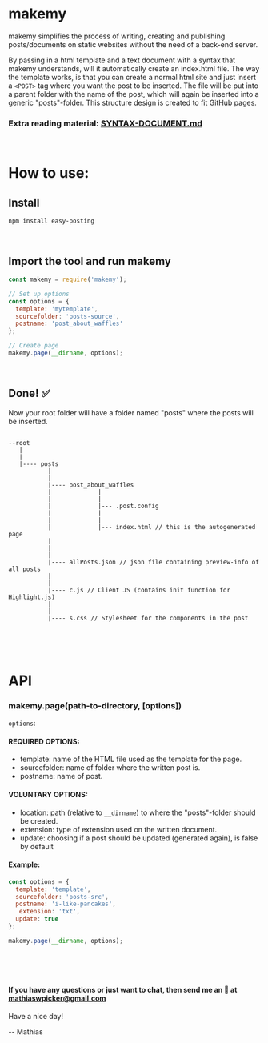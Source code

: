 # makemy

makemy simplifies the process of writing, creating and publishing posts/documents on static websites without the need of a back-end server.

By passing in a html template and a text document with a syntax that makemy understands, will it automatically create an index.html file. The way the template works, is that you can create a normal html site and just insert a `<POST>` tag where you want the post to be inserted. The file will be put into a parent folder with the name of the post, which will again be inserted into a generic "posts"-folder. This structure design is created to fit GitHub pages.

### Extra reading material: [SYNTAX-DOCUMENT.md](https://github.com/MathiasWP/Easy-Posting/blob/master/SYNTAX-DOCUMENT.md)

&nbsp;

# How to use:

## Install 

`npm install easy-posting`

&nbsp;

## Import the tool and run makemy 

```js
const makemy = require('makemy');

// Set up options
const options = {
  template: 'mytemplate',
  sourcefolder: 'posts-source',
  postname: 'post_about_waffles'
};

// Create page
makemy.page(__dirname, options);
```

&nbsp;

## Done! ✅

Now your root folder will have a folder named "posts" where the posts will be inserted.

```

--root
   |
   |
   |---- posts
           |
           |
           |---- post_about_waffles
           |             |
           |             |
           |             |--- .post.config
           |             |
           |             |
           |             |--- index.html // this is the autogenerated page
           |
           |
           |
           |---- allPosts.json // json file containing preview-info of all posts
           |
           |
           |---- c.js // Client JS (contains init function for Highlight.js)
           |
           |
           |---- s.css // Stylesheet for the components in the post

```

&nbsp;

&nbsp;

# API

### makemy.page(path-to-directory, [options])

`options`:

#### REQUIRED OPTIONS:
 - template: name of the HTML file used as the template for the page.
 - sourcefolder: name of folder where the written post is.
 - postname: name of post.

#### VOLUNTARY OPTIONS:
- location: path (relative to `__dirname`) to where the "posts"-folder should be created.
- extension: type of extension used on the written document.
- update: choosing if a post should be updated (generated again), is false by default

#### Example:

```js
const options = {
  template: 'template',
  sourcefolder: 'posts-src',
  postname: 'i-like-pancakes',
   extension: 'txt',
  update: true
};

makemy.page(__dirname, options);
```

&nbsp;

&nbsp;

#### If you have any questions or just want to chat, then send me an 📧 at mathiaswpicker@gmail.com

Have a nice day!

-- Mathias
